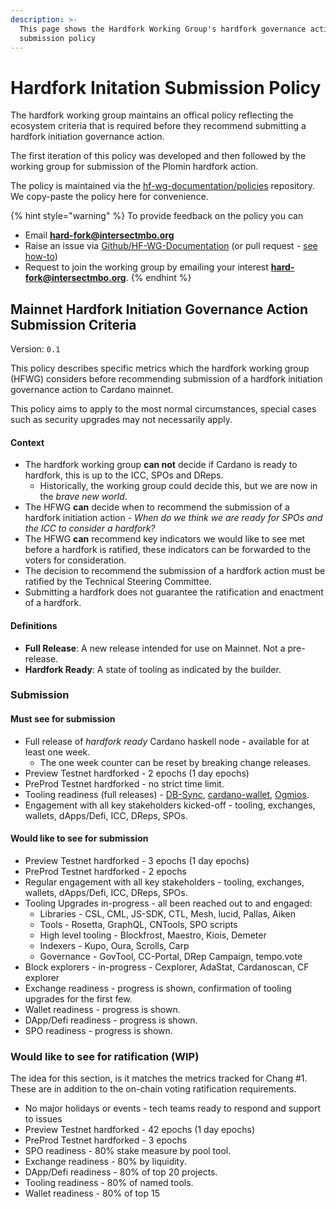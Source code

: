 ```yaml
---
description: >-
  This page shows the Hardfork Working Group's hardfork governance action
  submission policy
---
```


# Hardfork Initation Submission Policy

The hardfork working group maintains an offical policy reflecting the ecosystem criteria that is required before they recommend submitting a hardfork initiation governance action.

The first iteration of this policy was developed and then followed by the working group for submission of the Plomin hardfork action.&#x20;

The policy is maintained via the [hf-wg-documentation/policies](../../policies/hardfork-submission-criteria.md#mainnet-hardfork-initiation-governance-action-submission-criteria) repository. We copy-paste the policy here for convenience.

{% hint style="warning" %}
To provide feedback on the policy you can

* Email **hard-fork@intersectmbo.org**
* Raise an issue via [Github/HF-WG-Documentation](https://github.com/IntersectMBO/hf-wg-documentation/issues/new) (or pull request - [see how-to](https://github.com/IntersectMBO/hf-wg-documentation?tab=readme-ov-file#chang-2-updating-tooling-readiness))
* Request to join the working group by emailing your interest **hard-fork@intersectmbo.org**.
{% endhint %}

## Mainnet Hardfork Initiation Governance Action Submission Criteria

Version: `0.1`

This policy describes specific metrics which the hardfork working group (HFWG) considers before recommending submission of a hardfork initiation governance action to Cardano mainnet.

This policy aims to apply to the most normal circumstances, special cases such as security upgrades may not necessarily apply.

#### Context

* The hardfork working group **can not** decide if Cardano is ready to hardfork, this is up to the ICC, SPOs and DReps.
  * Historically, the working group could decide this, but we are now in the _brave new world_.
* The HFWG **can** decide when to recommend the submission of a hardfork initiation action - _When do we think we are ready for SPOs and the ICC to consider a hardfork?_
* The HFWG **can** recommend key indicators we would like to see met before a hardfork is ratified, these indicators can be forwarded to the voters for consideration.
* The decision to recommend the submission of a hardfork action must be ratified by the Technical Steering Committee.
* Submitting a hardfork does not guarantee the ratification and enactment of a hardfork.

#### Definitions

* **Full Release**: A new release intended for use on Mainnet. Not a pre-release.
* **Hardfork Ready**: A state of tooling as indicated by the builder.

### Submission

#### Must see for submission

* Full release of _hardfork ready_ Cardano haskell node - available for at least one week.
  * The one week counter can be reset by breaking change releases.
* Preview Testnet hardforked - 2 epochs (1 day epochs)
* PreProd Testnet hardforked - no strict time limit.
* Tooling readiness (full releases) - [DB-Sync](https://github.com/IntersectMBO/cardano-db-sync), [cardano-wallet](https://github.com/cardano-foundation/cardano-wallet), [Ogmios](https://github.com/cardanosolutions/ogmios).
* Engagement with all key stakeholders kicked-off - tooling, exchanges, wallets, dApps/Defi, ICC, DReps, SPOs.

#### Would like to see for submission

* Preview Testnet hardforked - 3 epochs (1 day epochs)
* PreProd Testnet hardforked - 2 epochs
* Regular engagement with all key stakeholders - tooling, exchanges, wallets, dApps/Defi, ICC, DReps, SPOs.
* Tooling Upgrades in-progress - all been reached out to and engaged:
  * Libraries - CSL, CML, JS-SDK, CTL, Mesh, lucid, Pallas, Aiken
  * Tools - Rosetta, GraphQL, CNTools, SPO scripts
  * High level tooling - Blockfrost, Maestro, Kiois, Demeter
  * Indexers - Kupo, Oura, Scrolls, Carp
  * Governance - GovTool, CC-Portal, DRep Campaign, tempo.vote
* Block explorers - in-progress - Cexplorer, AdaStat, Cardanoscan, CF explorer
* Exchange readiness - progress is shown, confirmation of tooling upgrades for the first few.
* Wallet readiness - progress is shown.
* DApp/Defi readiness - progress is shown.
* SPO readiness - progress is shown.

### Would like to see for ratification (WIP)

The idea for this section, is it matches the metrics tracked for Chang #1. These are in addition to the on-chain voting ratification requirements.

* No major holidays or events - tech teams ready to respond and support to issues
* Preview Testnet hardforked - 42 epochs (1 day epochs)
* PreProd Testnet hardforked - 3 epochs
* SPO readiness - 80% stake measure by pool tool.
* Exchange readiness - 80% by liquidity.
* DApp/Defi readiness - 80% of top 20 projects.
* Tooling readiness - 80% of named tools.
* Wallet readiness - 80% of top 15
